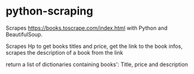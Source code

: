 # python-scraping

Scrapes https://books.toscrape.com/index.html with Python and BeautifulSoup.

Scrapes Hp to get books titles and price,
get the link to the book infos,
scrapes the description of a book from the link

return a list of dictionaries containing books':
Title, price and description
